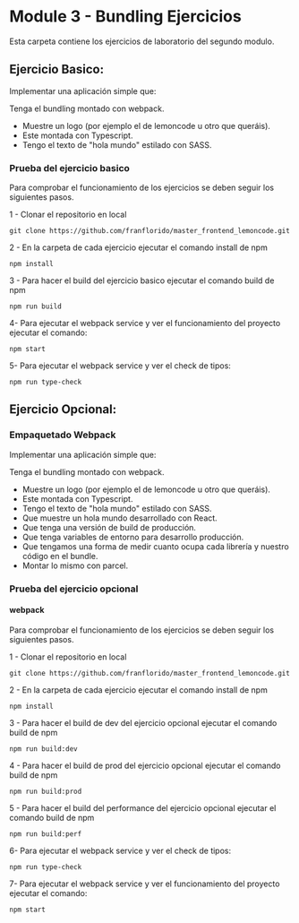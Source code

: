 # Module 3 - Bundling Ejercicios

Esta carpeta contiene los ejercicios de laboratorio del segundo modulo.

## Ejercicio Basico: 

Implementar una aplicación simple que:

Tenga el bundling montado con webpack.
* Muestre un logo (por ejemplo el de lemoncode u otro que queráis).
* Este montada con Typescript.
* Tengo el texto de "hola mundo" estilado con SASS.

### Prueba del ejercicio basico

Para comprobar el funcionamiento de los ejercicios se deben seguir los siguientes pasos.

1 - Clonar el repositorio en local

```
git clone https://github.com/franflorido/master_frontend_lemoncode.git
```

2 - En la carpeta de cada ejercicio ejecutar el comando install de npm

```
npm install
```

3 - Para hacer el build del ejercicio basico ejecutar el comando build de npm

```
npm run build 
```

4- Para ejecutar el webpack service y ver el funcionamiento del proyecto ejecutar el comando:

```
npm start
```

5- Para ejecutar el webpack service y ver el check de tipos:

```
npm run type-check
```


## Ejercicio Opcional:


### Empaquetado Webpack

Implementar una aplicación simple que:

Tenga el bundling montado con webpack.
* Muestre un logo (por ejemplo el de lemoncode u otro que queráis).
* Este montada con Typescript.
* Tengo el texto de "hola mundo" estilado con SASS.
* Que muestre un hola mundo desarrollado con React.
* Que tenga una versión de build de producción.
* Que tenga variables de entorno para desarrollo producción.
* Que tengamos una forma de medir cuanto ocupa cada librería y nuestro código en el bundle.
* Montar lo mismo con parcel.


### Prueba del ejercicio opcional


#### webpack

Para comprobar el funcionamiento de los ejercicios se deben seguir los siguientes pasos.

1 - Clonar el repositorio en local

```
git clone https://github.com/franflorido/master_frontend_lemoncode.git
```

2 - En la carpeta de cada ejercicio ejecutar el comando install de npm

```
npm install
```

3 - Para hacer el build de dev del ejercicio opcional ejecutar el comando build de npm

```
npm run build:dev
```

4 - Para hacer el build de prod del ejercicio opcional ejecutar el comando build de npm

```
npm run build:prod
```

5 - Para hacer el build del performance del ejercicio opcional ejecutar el comando build de npm

```
npm run build:perf
```

6- Para ejecutar el webpack service y ver el check de tipos:

```
npm run type-check
```

7- Para ejecutar el webpack service y ver el funcionamiento del proyecto ejecutar el comando:

```
npm start
```



